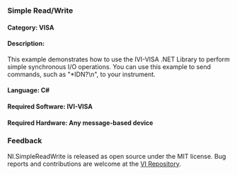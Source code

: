 ### Simple Read/Write  

#### Category: VISA  

#### Description:

This example demonstrates how to use the IVI-VISA .NET Library to 
perform simple synchronous I/O operations.  You can use this example 
to send commands, such as "*IDN?\n", to your instrument.  

#### Language: C#  

#### Required Software: IVI-VISA  

#### Required Hardware: Any message-based device

### Feedback

NI.SimpleReadWrite is released as open source under the MIT license.
Bug reports and contributions are welcome at the [VI Repository].

[VI Repository]: https://bitbucket.org/davidhary/dn.vi
